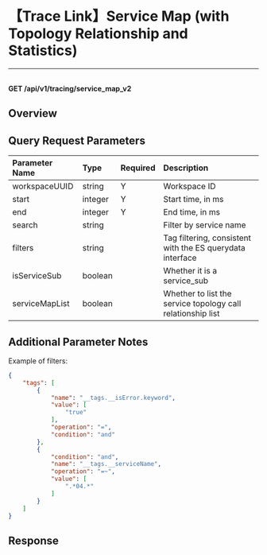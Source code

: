 # 【Trace Link】Service Map (with Topology Relationship and Statistics)

---

<br />**GET /api/v1/tracing/service_map_v2**

## Overview

## Query Request Parameters

| Parameter Name        | Type     | Required | Description              |
|:-------------------|:-------|:-----|:----------------|
| workspaceUUID | string | Y | Workspace ID<br> |
| start | integer | Y | Start time, in ms<br> |
| end | integer | Y | End time, in ms<br> |
| search | string |  | Filter by service name<br> |
| filters | string |  | Tag filtering, consistent with the ES querydata interface<br> |
| isServiceSub | boolean |  | Whether it is a service_sub<br> |
| serviceMapList | boolean |  | Whether to list the service topology call relationship list<br> |

## Additional Parameter Notes

Example of filters:
```json
{
    "tags": [
        {
            "name": "__tags.__isError.keyword",
            "value": [
                "true"
            ],
            "operation": "=",
            "condition": "and"
        },
        {
            "condition": "and",
            "name": "__tags.__serviceName",
            "operation": "=~",
            "value": [
                ".*04.*"
            ]
        }
    ]
}
```

## Response
```shell
 
```